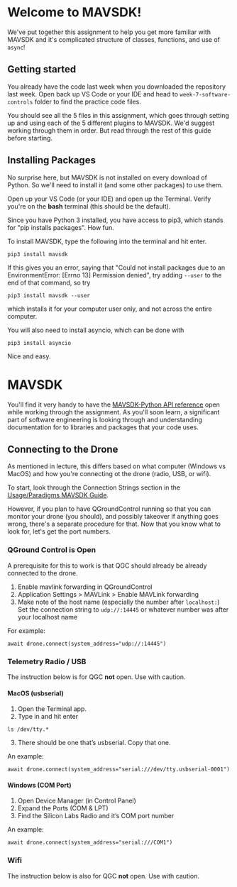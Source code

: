 # Welcome to MAVSDK!
We've put together this assignment to help you get more familiar with MAVSDK and it's complicated structure of classes, functions, and use of `async`!

## Getting started
You already have the code last week when you downloaded the repository last week. Open back up VS Code or your IDE and head to `week-7-software-controls` folder to find the practice code files.

You should see all the 5 files in this assignment, which goes through setting up and using each of the 5 different plugins to MAVSDK. We'd suggest working through them in order. But read through the rest of this guide before starting.

## Installing Packages
No surprise here, but MAVSDK is not installed on every download of Python. So we'll need to install it (and some other packages) to use them.

Open up your VS Code (or your IDE) and open up the Terminal. Verify you're on the **bash** terminal (this should be the default).

Since you have Python 3 installed, you have access to pip3, which stands for "pip installs packages". How fun.

To install MAVSDK, type the following into the terminal and hit enter.
```
pip3 install mavsdk
```
If this gives you an error, saying that "Could not install packages due to an EnvironmentError: [Errno 13] Permission denied", try adding `--user` to the end of that command, so try
```
pip3 install mavsdk --user
```
which installs it for your computer user only, and not across the entire computer.

You will also need to install asyncio, which can be done with 
```
pip3 install asyncio
```
Nice and easy.

# MAVSDK
You'll find it very handy to have the [MAVSDK-Python API reference](http://mavsdk-python-docs.s3-website.eu-central-1.amazonaws.com/) open while working through the assignment. As you'll soon learn, a significant part of software engineering is looking through and understanding documentation for to libraries and packages that your code uses.

## Connecting to the Drone
As mentioned in lecture, this differs based on what computer (Windows vs MacOS) and how you're connecting ot the drone (radio, USB, or wifi).

To start, look through the Connection Strings section in the [Usage/Paradigms MAVSDK Guide](https://mavsdk.mavlink.io/v0.29.0/en/guide/general_usage.html#connection_string).

However, if you plan to have QGroundControl running so that you can monitor your drone (you should), and possibly takeover if anything goes wrong, there's a separate procedure for that. Now that you know what to look for, let's get the port numbers.

### QGround Control is Open
A prerequisite for this to work is that QGC should already be already connected to the drone.
1. Enable mavlink forwarding in QGroundControl
2. Application Settings > MAVLink > Enable MAVLink forwarding
3. Make note of the host name (especially the number after `localhost:`)
Set the connection string to 
`udp://:14445`
or whatever number was after your localhost name

For example:
```
await drone.connect(system_address="udp://:14445")
```

### Telemetry Radio / USB
The instruction below is for QGC **not** open. Use with caution.
#### MacOS (usbserial)
1. Open the Terminal app.
2. Type in and hit enter
```
ls /dev/tty.*
```
3. There should be one that’s usbserial. Copy that one.

An example:
```
await drone.connect(system_address="serial:///dev/tty.usbserial-0001")
```
#### Windows (COM Port)
1. Open Device Manager (in Control Panel)
2. Expand the Ports (COM & LPT)
3. Find the Silicon Labs Radio and it’s COM port number

An example:
```
await drone.connect(system_address="serial:///COM1") 
```
### Wifi
The instruction below is also for QGC **not** open. Use with caution.
